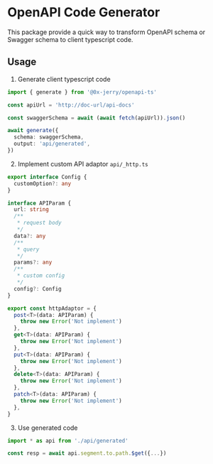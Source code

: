 # OpenAPI Code Generator

This package provide a quick way to transform OpenAPI schema or Swagger schema to client typescript code.

## Usage

1. Generate client typescript code

```ts
import { generate } from '@0x-jerry/openapi-ts'

const apiUrl = 'http://doc-url/api-docs'

const swaggerSchema = await (await fetch(apiUrl)).json()

await generate({
  schema: swaggerSchema,
  output: 'api/generated',
})
```

2. Implement custom API adaptor `api/_http.ts`

```ts
export interface Config {
  customOption?: any
}

interface APIParam {
  url: string
  /**
   * request body
   */
  data?: any
  /**
   * query
   */
  params?: any
  /**
   * custom config
   */
  config?: Config
}

export const httpAdaptor = {
  post<T>(data: APIParam) {
    throw new Error('Not implement')
  },
  get<T>(data: APIParam) {
    throw new Error('Not implement')
  },
  put<T>(data: APIParam) {
    throw new Error('Not implement')
  },
  delete<T>(data: APIParam) {
    throw new Error('Not implement')
  },
  patch<T>(data: APIParam) {
    throw new Error('Not implement')
  },
}
```

3. Use generated code

```ts
import * as api from './api/generated'

const resp = await api.segment.to.path.$get({...})
```
